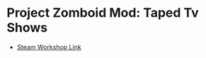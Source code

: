 # Project Zomboid Mod: Taped Tv Shows

* [Steam Workshop Link](https://steamcommunity.com/sharedfiles/filedetails/?id=2284317690)
